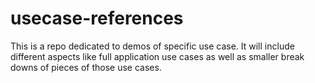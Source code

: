 # usecase-references
This is a repo dedicated to demos of specific use case. It will include different aspects like full application use cases as well as smaller break downs of pieces of those use cases.
